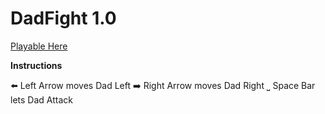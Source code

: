 # DadFight 1.0

<a href="https://alexandersuglio.github.io/DadFight/"> Playable Here </a>

**Instructions**

⬅️ Left Arrow moves Dad Left
➡️ Right Arrow moves Dad Right
⎵ Space Bar lets Dad Attack


